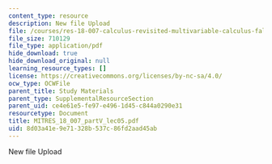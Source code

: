 ```yaml
---
content_type: resource
description: New file Upload
file: /courses/res-18-007-calculus-revisited-multivariable-calculus-fall-2011/8d03a41e9e71328b537c86fd2aad45ab_MITRES_18_007_partV_lec05.pdf
file_size: 710129
file_type: application/pdf
hide_download: true
hide_download_original: null
learning_resource_types: []
license: https://creativecommons.org/licenses/by-nc-sa/4.0/
ocw_type: OCWFile
parent_title: Study Materials
parent_type: SupplementalResourceSection
parent_uid: ce4e61e5-fe97-e496-1d45-c844a0290e31
resourcetype: Document
title: MITRES_18_007_partV_lec05.pdf
uid: 8d03a41e-9e71-328b-537c-86fd2aad45ab
---
```

New file Upload